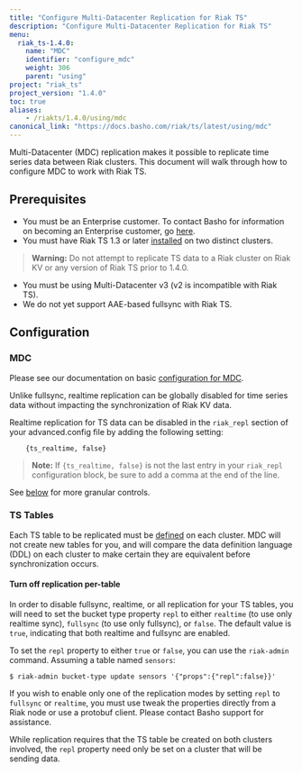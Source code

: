 ```yaml
---
title: "Configure Multi-Datacenter Replication for Riak TS"
description: "Configure Multi-Datacenter Replication for Riak TS"
menu:
  riak_ts-1.4.0:
    name: "MDC"
    identifier: "configure_mdc"
    weight: 306
    parent: "using"
project: "riak_ts"
project_version: "1.4.0"
toc: true
aliases:
    - /riakts/1.4.0/using/mdc
canonical_link: "https://docs.basho.com/riak/ts/latest/using/mdc"
---
```



[activating]: /riak/ts/1.4.0/using/creating-activating
[cluster ops v3 mdc]: /riak/kv/2.1.4/using/cluster-operations/v3-multi-datacenter
[ee]: http://basho.com/contact/
[install]: /riak/ts/1.4.0/setup/installing


Multi-Datacenter (MDC) replication makes it possible to replicate time series data between Riak clusters. This document will walk through how to configure MDC to work with Riak TS.


## Prerequisites

* You must be an Enterprise customer. To contact Basho for information on becoming an Enterprise customer, go [here][ee].
* You must have Riak TS 1.3 or later [installed][install] on two distinct clusters.

>**Warning:** Do not attempt to replicate TS data to a Riak cluster on Riak KV or any version of Riak TS prior to 1.4.0.

* You must be using Multi-Datacenter v3 (v2 is incompatible with Riak TS).
* We do not yet support AAE-based fullsync with Riak TS.

## Configuration

### MDC

Please see our documentation on basic [configuration for MDC][cluster ops v3 mdc].

Unlike fullsync, realtime replication can be globally disabled for
time series data without impacting the synchronization of Riak KV data.

Realtime replication for TS data can be disabled in the `riak_repl`
section of your advanced.config file by adding the following setting:

```advanced.config
    {ts_realtime, false}
```

>**Note:** If `{ts_realtime, false}` is not the last entry in your `riak_repl` configuration block, be sure to add a comma at the end of the line.

See [below](#turn-off-replication-per-table) for more granular controls.


### TS Tables

Each TS table to be replicated must be [defined][activating] on each
cluster. MDC will not create new tables for you, and will compare the
data definition language (DDL) on each cluster to make certain they are
equivalent before synchronization occurs.


#### Turn off replication per-table

In order to disable fullsync, realtime, or all replication for your TS tables, you will need to set the bucket type property `repl` to either `realtime` (to use only realtime sync),
`fullsync` (to use only fullsync), or `false`. The default value is `true`, indicating that
both realtime and fullsync are enabled.

To set the `repl` property to either `true` or `false`, you can use the `riak-admin` command. Assuming a table named `sensors`:

```
$ riak-admin bucket-type update sensors '{"props":{"repl":false}}'
```

If you wish to enable only one of the replication modes by setting
`repl` to `fullsync` or `realtime`, you must use tweak the properties
directly from a Riak node or use a protobuf client. Please contact
Basho support for assistance.

While replication requires that the TS table be created on both
clusters involved, the `repl` property need only be set on a
cluster that will be sending data.
